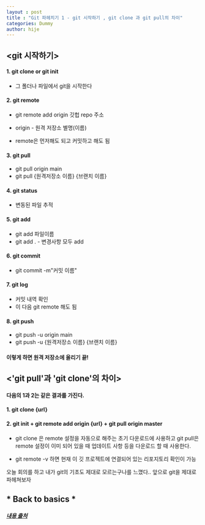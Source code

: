 ```yaml
---
layout : post
title : "Git 파헤치기 1 - git 시작하기 , git clone 과 git pull의 차이"
categories: Dummy
author: hije
---
```



## <git 시작하기>
#### 1. git clone or git init 
* 그 폴더나 파일에서 git을 시작한다



#### 2. git remote 
* git remote add origin 깃헙 repo 주소

* origin - 원격 저장소 별명(이름)

* remote은 먼저해도 되고 커밋하고 해도 됨



#### 3. git pull
* git pull origin main
* git pull {원격저장소 이름} {브랜치 이름}




#### 4. git status
* 변동된 파일 추적




#### 5. git add 
* git add 파일이름 
* git add . - 변경사항 모두 add




#### 6. git commit
* git commit -m"커밋 이름"




#### 7. git log 
* 커밋 내역 확인
* 이 다음 git remote 해도 됨




#### 8. git push 
* git push -u origin main
* git push -u {원격저장소 이름} {브랜치 이름}




#### 이렇게 하면 원격 저장소에 올리기 끝!





## <'git pull'과 'git clone'의 차이>

#### 다음의 1과 2는 같은 결과를 가진다.
#### 1. git clone {url}

#### 2. git init + git remote add origin {url} + git pull origin master

* git clone 은 remote 설정을 자동으로 해주는 초기 다운로드에 사용하고
git pull은 remote 설정이 이미 되어 있을 때 업데이트 사항 등을 다운로드 할 때 사용한다.

* git remote -v 하면 현재 이 깃 프로젝트에 연결되어 있는 리포지토리 확인이 가능





오늘 회의를 하고 내가 git의 기초도 제대로 모르는구나를 느꼈다..
앞으로 git을 제대로 파헤쳐보자



## * Back to basics *




##### [내용 출처](https://articles09.tistory.com/49)

